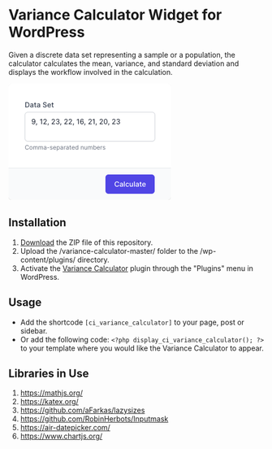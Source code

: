 # Variance Calculator Widget for WordPress

Given a discrete data set representing a sample or a population, the calculator calculates the mean, variance, and standard deviation and displays the workflow involved in the calculation.

![Variance Calculator Input Form](/assets/images/screenshot-1.png "Variance Calculator Input Form")

## Installation

1. [Download](https://github.com/pub-calculator-io/variance-calculator/archive/refs/heads/master.zip) the ZIP file of this repository.
2. Upload the /variance-calculator-master/ folder to the /wp-content/plugins/ directory.
3. Activate the [Variance Calculator](https://www.calculator.io/variance-calculator/ "Variance Calculator Homepage") plugin through the "Plugins" menu in WordPress.

## Usage
* Add the shortcode `[ci_variance_calculator]` to your page, post or sidebar.
* Or add the following code: `<?php display_ci_variance_calculator(); ?>` to your template where you would like the Variance Calculator to appear.

## Libraries in Use
1. https://mathjs.org/
2. https://katex.org/
3. https://github.com/aFarkas/lazysizes
4. https://github.com/RobinHerbots/Inputmask
5. https://air-datepicker.com/
6. https://www.chartjs.org/
